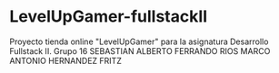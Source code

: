 # LevelUpGamer-fullstackII
Proyecto tienda online "LevelUpGamer" para la asignatura Desarrollo Fullstack II.
Grupo 16
SEBASTIAN ALBERTO FERRANDO RIOS
MARCO ANTONIO HERNANDEZ FRITZ
